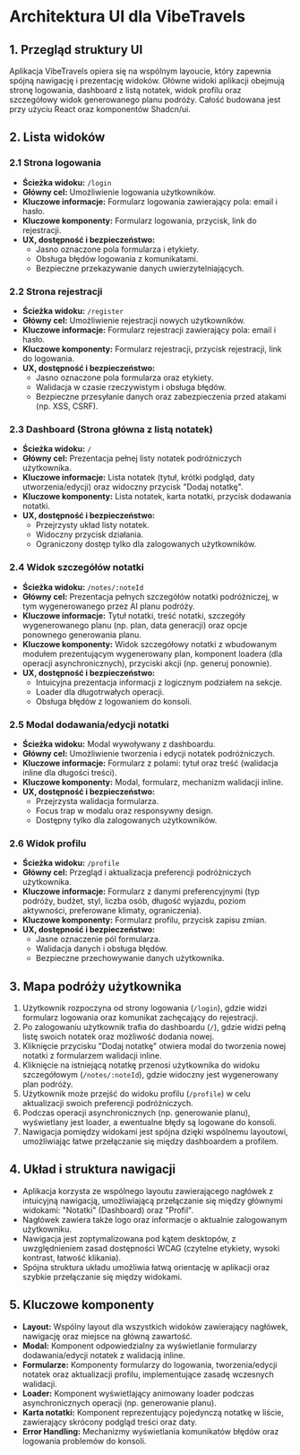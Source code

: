 # Architektura UI dla VibeTravels

## 1. Przegląd struktury UI

Aplikacja VibeTravels opiera się na wspólnym layoucie, który zapewnia spójną nawigację i prezentację widoków. Główne widoki aplikacji obejmują stronę logowania, dashboard z listą notatek, widok profilu oraz szczegółowy widok generowanego planu podróży. Całość budowana jest przy użyciu React oraz komponentów Shadcn/ui.

## 2. Lista widoków

### 2.1 Strona logowania

- **Ścieżka widoku:** `/login`
- **Główny cel:** Umożliwienie logowania użytkowników.
- **Kluczowe informacje:** Formularz logowania zawierający pola: email i hasło.
- **Kluczowe komponenty:** Formularz logowania, przycisk, link do rejestracji.
- **UX, dostępność i bezpieczeństwo:**
  - Jasno oznaczone pola formularza i etykiety.
  - Obsługa błędów logowania z komunikatami.
  - Bezpieczne przekazywanie danych uwierzytelniających.

### 2.2 Strona rejestracji

- **Ścieżka widoku:** `/register`
- **Główny cel:** Umożliwienie rejestracji nowych użytkowników.
- **Kluczowe informacje:** Formularz rejestracji zawierający pola: email i hasło.
- **Kluczowe komponenty:** Formularz rejestracji, przycisk rejestracji, link do logowania.
- **UX, dostępność i bezpieczeństwo:**
  - Jasno oznaczone pola formularza oraz etykiety.
  - Walidacja w czasie rzeczywistym i obsługa błędów.
  - Bezpieczne przesyłanie danych oraz zabezpieczenia przed atakami (np. XSS, CSRF).

### 2.3 Dashboard (Strona główna z listą notatek)

- **Ścieżka widoku:** `/`
- **Główny cel:** Prezentacja pełnej listy notatek podróżniczych użytkownika.
- **Kluczowe informacje:** Lista notatek (tytuł, krótki podgląd, daty utworzenia/edycji) oraz widoczny przycisk "Dodaj notatkę".
- **Kluczowe komponenty:** Lista notatek, karta notatki, przycisk dodawania notatki.
- **UX, dostępność i bezpieczeństwo:**
  - Przejrzysty układ listy notatek.
  - Widoczny przycisk działania.
  - Ograniczony dostęp tylko dla zalogowanych użytkowników.

### 2.4 Widok szczegółów notatki

- **Ścieżka widoku:** `/notes/:noteId`
- **Główny cel:** Prezentacja pełnych szczegółów notatki podróżniczej, w tym wygenerowanego przez AI planu podróży.
- **Kluczowe informacje:** Tytuł notatki, treść notatki, szczegóły wygenerowanego planu (np. plan, data generacji) oraz opcje ponownego generowania planu.
- **Kluczowe komponenty:** Widok szczegółowy notatki z wbudowanym modułem prezentującym wygenerowany plan, komponent loadera (dla operacji asynchronicznych), przyciski akcji (np. generuj ponownie).
- **UX, dostępność i bezpieczeństwo:**
  - Intuicyjna prezentacja informacji z logicznym podziałem na sekcje.
  - Loader dla długotrwałych operacji.
  - Obsługa błędów z logowaniem do konsoli.

### 2.5 Modal dodawania/edycji notatki

- **Ścieżka widoku:** Modal wywoływany z dashboardu.
- **Główny cel:** Umożliwienie tworzenia i edycji notatek podróżniczych.
- **Kluczowe informacje:** Formularz z polami: tytuł oraz treść (walidacja inline dla długości treści).
- **Kluczowe komponenty:** Modal, formularz, mechanizm walidacji inline.
- **UX, dostępność i bezpieczeństwo:**
  - Przejrzysta walidacja formularza.
  - Focus trap w modalu oraz responsywny design.
  - Dostępny tylko dla zalogowanych użytkowników.

### 2.6 Widok profilu

- **Ścieżka widoku:** `/profile`
- **Główny cel:** Przegląd i aktualizacja preferencji podróżniczych użytkownika.
- **Kluczowe informacje:** Formularz z danymi preferencyjnymi (typ podróży, budżet, styl, liczba osób, długość wyjazdu, poziom aktywności, preferowane klimaty, ograniczenia).
- **Kluczowe komponenty:** Formularz profilu, przycisk zapisu zmian.
- **UX, dostępność i bezpieczeństwo:**
  - Jasne oznaczenie pól formularza.
  - Walidacja danych i obsługa błędów.
  - Bezpieczne przechowywanie danych użytkownika.

## 3. Mapa podróży użytkownika

1. Użytkownik rozpoczyna od strony logowania (`/login`), gdzie widzi formularz logowania oraz komunikat zachęcający do rejestracji.
2. Po zalogowaniu użytkownik trafia do dashboardu (`/`), gdzie widzi pełną listę swoich notatek oraz możliwość dodania nowej.
3. Kliknięcie przycisku "Dodaj notatkę" otwiera modal do tworzenia nowej notatki z formularzem walidacji inline.
4. Kliknięcie na istniejącą notatkę przenosi użytkownika do widoku szczegółowym (`/notes/:noteId`), gdzie widoczny jest wygenerowany plan podróży.
5. Użytkownik może przejść do widoku profilu (`/profile`) w celu aktualizacji swoich preferencji podróżniczych.
6. Podczas operacji asynchronicznych (np. generowanie planu), wyświetlany jest loader, a ewentualne błędy są logowane do konsoli.
7. Nawigacja pomiędzy widokami jest spójna dzięki wspólnemu layoutowi, umożliwiając łatwe przełączanie się między dashboardem a profilem.

## 4. Układ i struktura nawigacji

- Aplikacja korzysta ze wspólnego layoutu zawierającego nagłówek z intuicyjną nawigacją, umożliwiającą przełączanie się między głównymi widokami: "Notatki" (Dashboard) oraz "Profil".
- Nagłówek zawiera także logo oraz informacje o aktualnie zalogowanym użytkowniku.
- Nawigacja jest zoptymalizowana pod kątem desktopów, z uwzględnieniem zasad dostępności WCAG (czytelne etykiety, wysoki kontrast, łatwość klikania).
- Spójna struktura układu umożliwia łatwą orientację w aplikacji oraz szybkie przełączanie się między widokami.

## 5. Kluczowe komponenty

- **Layout:** Wspólny layout dla wszystkich widoków zawierający nagłówek, nawigację oraz miejsce na główną zawartość.
- **Modal:** Komponent odpowiedzialny za wyświetlanie formularzy dodawania/edycji notatek z walidacją inline.
- **Formularze:** Komponenty formularzy do logowania, tworzenia/edycji notatek oraz aktualizacji profilu, implementujące zasadę wczesnych walidacji.
- **Loader:** Komponent wyświetlający animowany loader podczas asynchronicznych operacji (np. generowanie planu).
- **Karta notatki:** Komponent reprezentujący pojedynczą notatkę w liście, zawierający skrócony podgląd treści oraz daty.
- **Error Handling:** Mechanizmy wyświetlania komunikatów błędów oraz logowania problemów do konsoli.
